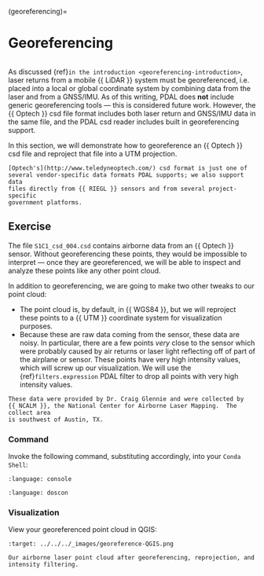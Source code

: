 (georeferencing)=

# Georeferencing

```{index} georeferencing, Optech, RIEGL, GNSS/IMU, csd, UTM, WGS84
```

As discussed {ref}`in the introduction <georeferencing-introduction>`, laser
returns from a mobile {{ LiDAR }} system must be georeferenced, i.e. placed into a
local or global coordinate system by combining data from the laser and from a
GNSS/IMU.  As of this writing, PDAL does **not** include generic georeferencing
tools — this is considered future work.  However, the {{ Optech }} csd file format
includes both laser return and GNSS/IMU data in the same file, and the PDAL csd
reader includes built in georeferencing support.

In this section, we will demonstrate how to georeference an {{ Optech }} csd file
and reproject that file into a UTM projection.

```{note}
[Optech's](http://www.teledyneoptech.com/) csd format is just one of
several vendor-specific data formats PDAL supports; we also support data
files directly from {{ RIEGL }} sensors and from several project-specific
government platforms.
```

## Exercise

The file `S1C1_csd_004.csd` contains airborne data from an {{ Optech }} sensor.
Without georeferencing these points, they would be impossible to interpret —
once they are georeferenced, we will be able to inspect and analyze these
points like any other point cloud.

In addition to georeferencing, we are going to make two other tweaks to our
point cloud:

- The point cloud is, by default, in {{ WGS84 }}, but we will reproject these
  points to a {{ UTM }} coordinate system for visualization purposes.
- Because these are raw data coming from the sensor, these data are noisy.  In
  particular, there are a few points *very* close to the sensor which were
  probably caused by air returns or laser light reflecting off of part of the
  airplane or sensor.  These points have very high intensity values, which will
  screw up our visualization.  We will use the {ref}`filters.expression` PDAL filter
  to drop all points with very high intensity values.

```{note}
These data were provided by Dr. Craig Glennie and were collected by
{{ NCALM }}, the National Center for Airborne Laser Mapping.  The collect area
is southwest of Austin, TX.
```

### Command

Invoke the following command, substituting accordingly, into your `Conda Shell`:

```{literalinclude} georeferencing-command.txt
:language: console
```

```{literalinclude} georeferencing-command-win.txt
:language: doscon
```

### Visualization

View your georeferenced point cloud in QGIS:

```{figure} ../../images/georeference-QGIS.png
:target: ../../../_images/georeference-QGIS.png

Our airborne laser point cloud after georeferencing, reprojection, and
intensity filtering.
```
